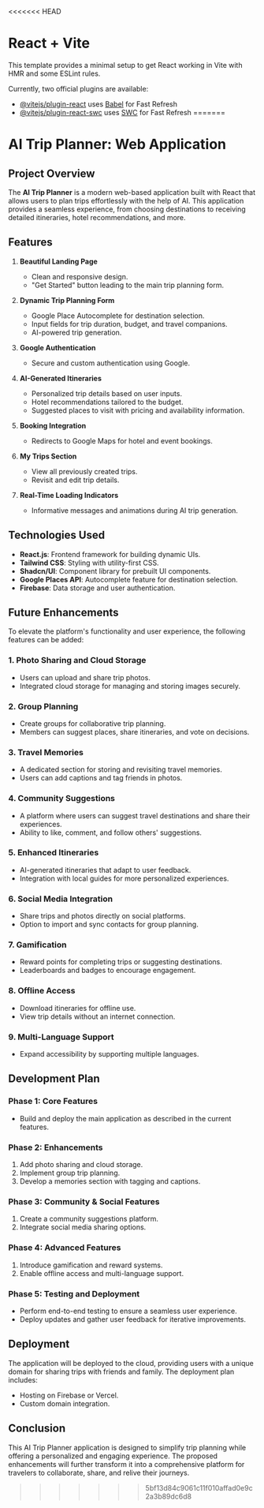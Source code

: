 <<<<<<< HEAD
# React + Vite

This template provides a minimal setup to get React working in Vite with HMR and some ESLint rules.

Currently, two official plugins are available:

- [@vitejs/plugin-react](https://github.com/vitejs/vite-plugin-react/blob/main/packages/plugin-react/README.md) uses [Babel](https://babeljs.io/) for Fast Refresh
- [@vitejs/plugin-react-swc](https://github.com/vitejs/vite-plugin-react-swc) uses [SWC](https://swc.rs/) for Fast Refresh
=======
# AI Trip Planner: Web Application

## Project Overview

The **AI Trip Planner** is a modern web-based application built with React that allows users to plan trips effortlessly with the help of AI. This application provides a seamless experience, from choosing destinations to receiving detailed itineraries, hotel recommendations, and more.

## Features

1. **Beautiful Landing Page**
   - Clean and responsive design.
   - "Get Started" button leading to the main trip planning form.

2. **Dynamic Trip Planning Form**
   - Google Place Autocomplete for destination selection.
   - Input fields for trip duration, budget, and travel companions.
   - AI-powered trip generation.

3. **Google Authentication**
   - Secure and custom authentication using Google.

4. **AI-Generated Itineraries**
   - Personalized trip details based on user inputs.
   - Hotel recommendations tailored to the budget.
   - Suggested places to visit with pricing and availability information.

5. **Booking Integration**
   - Redirects to Google Maps for hotel and event bookings.

6. **My Trips Section**
   - View all previously created trips.
   - Revisit and edit trip details.

7. **Real-Time Loading Indicators**
   - Informative messages and animations during AI trip generation.

## Technologies Used

- **React.js**: Frontend framework for building dynamic UIs.
- **Tailwind CSS**: Styling with utility-first CSS.
- **Shadcn/UI**: Component library for prebuilt UI components.
- **Google Places API**: Autocomplete feature for destination selection.
- **Firebase**: Data storage and user authentication.

## Future Enhancements

To elevate the platform's functionality and user experience, the following features can be added:

### 1. **Photo Sharing and Cloud Storage**
   - Users can upload and share trip photos.
   - Integrated cloud storage for managing and storing images securely.

### 2. **Group Planning**
   - Create groups for collaborative trip planning.
   - Members can suggest places, share itineraries, and vote on decisions.

### 3. **Travel Memories**
   - A dedicated section for storing and revisiting travel memories.
   - Users can add captions and tag friends in photos.

### 4. **Community Suggestions**
   - A platform where users can suggest travel destinations and share their experiences.
   - Ability to like, comment, and follow others' suggestions.

### 5. **Enhanced Itineraries**
   - AI-generated itineraries that adapt to user feedback.
   - Integration with local guides for more personalized experiences.

### 6. **Social Media Integration**
   - Share trips and photos directly on social platforms.
   - Option to import and sync contacts for group planning.

### 7. **Gamification**
   - Reward points for completing trips or suggesting destinations.
   - Leaderboards and badges to encourage engagement.

### 8. **Offline Access**
   - Download itineraries for offline use.
   - View trip details without an internet connection.

### 9. **Multi-Language Support**
   - Expand accessibility by supporting multiple languages.

## Development Plan

### Phase 1: Core Features
- Build and deploy the main application as described in the current features.

### Phase 2: Enhancements
1. Add photo sharing and cloud storage.
2. Implement group trip planning.
3. Develop a memories section with tagging and captions.

### Phase 3: Community & Social Features
1. Create a community suggestions platform.
2. Integrate social media sharing options.

### Phase 4: Advanced Features
1. Introduce gamification and reward systems.
2. Enable offline access and multi-language support.

### Phase 5: Testing and Deployment
- Perform end-to-end testing to ensure a seamless user experience.
- Deploy updates and gather user feedback for iterative improvements.

## Deployment

The application will be deployed to the cloud, providing users with a unique domain for sharing trips with friends and family. The deployment plan includes:

- Hosting on Firebase or Vercel.
- Custom domain integration.

## Conclusion

This AI Trip Planner application is designed to simplify trip planning while offering a personalized and engaging experience. The proposed enhancements will further transform it into a comprehensive platform for travelers to collaborate, share, and relive their journeys.
>>>>>>> 5bf13d84c9061c11f010affad0e9c2a3b89dc6d8
